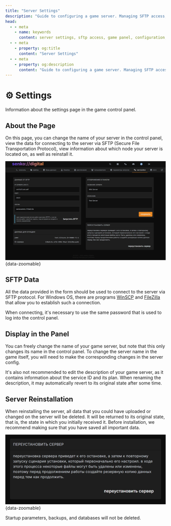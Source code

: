 ```yaml
---
title: "Server Settings"
description: "Guide to configuring a game server. Managing SFTP access, renaming the server, and other basic settings."
head:
  - - meta
    - name: keywords
      content: server settings, sftp access, game panel, configuration, server management
  - - meta
    - property: og:title 
      content: "Server Settings"
  - - meta
    - property: og:description
      content: "Guide to configuring a game server. Managing SFTP access, renaming the server, and other basic settings."
---
```


# ⚙️ Settings

Information about the settings page in the game control panel.

## About the Page

On this page, you can change the name of your server in the control panel, view the data for connecting to the server via SFTP (Secure File Transportation Protocol), view information about which node your server is located on, as well as reinstall it.

![settings page](/images/panel/settings/showcase.png){data-zoomable}

## SFTP Data

All the data provided in the form should be used to connect to the server via SFTP protocol. For Windows OS, there are programs [WinSCP](https://winscp.net/eng/download.php) and [FileZilla](https://filezilla-project.org/download.php) that allow you to establish such a connection.

When connecting, it's necessary to use the same password that is used to log into the control panel.

## Display in the Panel

You can freely change the name of your game server, but note that this only changes its name in the control panel. To change the server name in the game itself, you will need to make the corresponding changes in the server config.

It's also not recommended to edit the description of your game server, as it contains information about the service ID and its plan. When renaming the description, it may automatically revert to its original state after some time.

## Server Reinstallation

When reinstalling the server, all data that you could have uploaded or changed on the server will be deleted. It will be returned to its original state, that is, the state in which you initially received it. Before installation, we recommend making sure that you have saved all important data.

![settings page](/images/panel/settings/reinstall.png){data-zoomable}

Startup parameters, backups, and databases will not be deleted.
